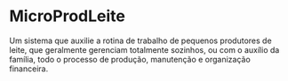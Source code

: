 # MicroProdLeite
Um sistema que auxilie a rotina de trabalho de pequenos produtores de leite, que geralmente gerenciam totalmente sozinhos, ou com o auxílio da família, todo o processo de produção, manutenção e organização financeira.
